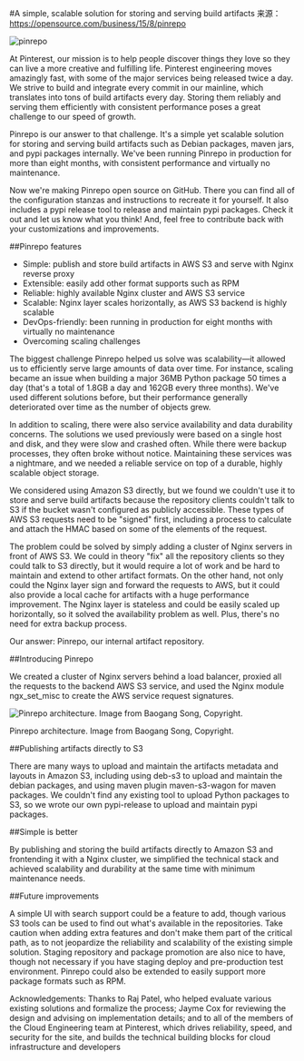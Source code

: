 #A simple, scalable solution for storing and serving build artifacts
来源：https://opensource.com/business/15/8/pinrepo

![pinrepo](https://opensource.com/sites/default/files/styles/image-full-size/public/images/business/OSDC_BUS_ArchitectureOfParticipation_520x292.png)

At Pinterest, our mission is to help people discover things they love so they can live a more creative and fulfilling life. Pinterest engineering moves amazingly fast, with some of the major services being released twice a day. We strive to build and integrate every commit in our mainline, which translates into tons of build artifacts every day. Storing them reliably and serving them efficiently with consistent performance poses a great challenge to our speed of growth.

Pinrepo is our answer to that challenge. It's a simple yet scalable solution for storing and serving build artifacts such as Debian packages, maven jars, and pypi packages internally. We've been running Pinrepo in production for more than eight months, with consistent performance and virtually no maintenance.

Now we're making Pinrepo open source on GitHub. There you can find all of the configuration stanzas and instructions to recreate it for yourself. It also includes a pypi release tool to release and maintain pypi packages. Check it out and let us know what you think! And, feel free to contribute back with your customizations and improvements.

##Pinrepo features

* Simple: publish and store build artifacts in AWS S3 and serve with Nginx reverse proxy
* Extensible: easily add other format supports such as RPM
* Reliable: highly available Nginx cluster and AWS S3 service
* Scalable: Nginx layer scales horizontally, as AWS S3 backend is highly scalable
* DevOps-friendly: been running in production for eight months with virtually no maintenance
* Overcoming scaling challenges

The biggest challenge Pinrepo helped us solve was scalability—it allowed us to efficiently serve large amounts of data over time. For instance, scaling became an issue when building a major 36MB Python package 50 times a day (that's a total of 1.8GB a day and 162GB every three months). We've used different solutions before, but their performance generally deteriorated over time as the number of objects grew.

In addition to scaling, there were also service availability and data durability concerns. The solutions we used previously were based on a single host and disk, and they were slow and crashed often. While there were backup processes, they often broke without notice. Maintaining these services was a nightmare, and we needed a reliable service on top of a durable, highly scalable object storage.

We considered using Amazon S3 directly, but we found we couldn't use it to store and serve build artifacts because the repository clients couldn't talk to S3 if the bucket wasn't configured as publicly accessible. These types of AWS S3 requests need to be "signed" first, including a process to calculate and attach the HMAC based on some of the elements of the request.

The problem could be solved by simply adding a cluster of Nginx servers in front of AWS S3. We could in theory "fix" all the repository clients so they could talk to S3 directly, but it would require a lot of work and be hard to maintain and extend to other artifact formats. On the other hand, not only could the Nginx layer sign and forward the requests to AWS, but it could also provide a local cache for artifacts with a huge performance improvement. The Nginx layer is stateless and could be easily scaled up horizontally, so it solved the availability problem as well. Plus, there's no need for extra backup process.

Our answer: Pinrepo, our internal artifact repository.

##Introducing Pinrepo

We created a cluster of Nginx servers behind a load balancer, proxied all the requests to the backend AWS S3 service, and used the Nginx module ngx_set_misc to create the AWS service request signatures.

![Pinrepo architecture. Image from Baogang Song, Copyright.](http://opensource.com/sites/default/files/resize/images/life-uploads/pinrepo-blog2-520x390.jpg  )

Pinrepo architecture. Image from Baogang Song, Copyright.

##Publishing artifacts directly to S3

There are many ways to upload and maintain the artifacts metadata and layouts in Amazon S3, including using deb-s3 to upload and maintain the debian packages, and using maven plugin maven-s3-wagon for maven packages. We couldn't find any existing tool to upload Python packages to S3, so we wrote our own pypi-release to upload and maintain pypi packages.

##Simple is better

By publishing and storing the build artifacts directly to Amazon S3 and frontending it with a Nginx cluster, we simplified the technical stack and achieved scalability and durability at the same time with minimum maintenance needs.

##Future improvements

A simple UI with search support could be a feature to add, though various S3 tools can be used to find out what's available in the repositories. Take caution when adding extra features and don't make them part of the critical path, as to not jeopardize the reliability and scalability of the existing simple solution. Staging repository and package promotion are also nice to have, though not necessary if you have staging deploy and pre-production test environment. Pinrepo could also be extended to easily support more package formats such as RPM.

Acknowledgements: Thanks to Raj Patel, who helped evaluate various existing solutions and formalize the process; Jayme Cox for reviewing the design and advising on implementation details; and to all of the members of the Cloud Engineering team at Pinterest, which drives reliability, speed, and security for the site, and builds the technical building blocks for cloud infrastructure and developers

